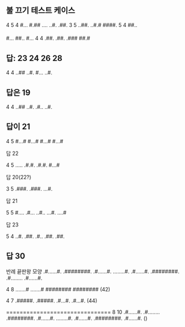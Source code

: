 불 끄기 테스트 케이스
-------------------------
4
5 4
#...
#.##
....
..#.
.##.
3 5
..##.
..#.#
####.
5 4
##..
####
#...
##..
#...
4 4
.##.
.##.
.###
##.#

답: 23 24 26 28
------------------------------
4 4
..##
..#.
#...
..#.

답은 19
-------------------------------
4 4
..##
..#.
.#..
..#.

답이 21
-------------------------------
4 5
#...#
#...#
#...#
#...#

답 22

4 5
.....
.#.#.
.#.#.
#...#

답 20(22?)

3 5
.###.
.###.
...#.

답 21

5 5
#....
.#...
..#..
...#.
....#

답 23

5 4
..#.
.##.
.#..
.##.
.##.

답 30
---------------------------
반례 끝판왕
모양
.#......#.
.########.
.#......#.
........#.
.#......#.
.########.
.#........
.#......#.


4 8
.......#
.......#
########
########
(42)

4 7
.#####.
.#####.
.#...#.
.#...#.
(44)


===============================
8 10
.#......#.
.#........
.########.
.#......#.
........#.
.#......#.
.########.
.#......#.
()
